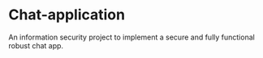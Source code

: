 # Chat-application
An information security project to implement a secure and fully functional robust chat app.
